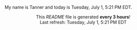 My name is Tanner and today is Tuesday, July 1, 5:21 PM EDT.

<p align="center">This <i>README</i> file is generated <b>every 3 hours</b>!</br>Last refresh: Tuesday, July 1, 5:21 PM EDT<br /></p>
